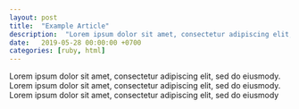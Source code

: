 ```yaml
---
layout: post
title:  "Example Article"
description:  "Lorem ipsum dolor sit amet, consectetur adipiscing elit, sed do eiusmody. Lorem ipsum dolor sit amet, consectetur adipiscing elit, sed do eiusmody. Lorem ipsum dolor sit amet, consectetur adipiscing elit, sed do eiusmody"
date:   2019-05-28 00:00:00 +0700
categories: [ruby, html]
---
```


Lorem ipsum dolor sit amet, consectetur adipiscing elit, sed do eiusmody. Lorem ipsum dolor sit amet, consectetur adipiscing elit, sed do eiusmody. Lorem ipsum dolor sit amet, consectetur adipiscing elit, sed do eiusmody

